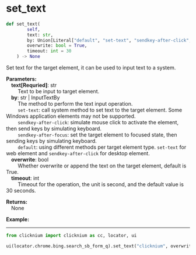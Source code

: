 # set_text
```python
def set_text(
        self,
        text: str,
        by: Union[Literal["default", "set-text", "sendkey-after-click", "sendkey-after-focus"], InputTextBy]= InputTextBy.Default,
        overwrite: bool = True,
        timeout: int = 30
    ) -> None
```  

Set text for the target element, it can be used to input text to a system.  

**Parameters:**  
    &emsp;**text[Requried]**: str  
        &emsp;&emsp; Text to be input to target element.  
    &emsp;**by**: str | InputTextBy   
        &emsp;&emsp; The method to perform the text input operation.  
        &emsp;&emsp; `set-text`: call system method to set text to the target element. Some Windows application elements may not be supported.  
        &emsp;&emsp; `sendkey-after-click`: simulate mouse click to activate the element, then send keys by simulating keyboard.  
        &emsp;&emsp; `sendkey-after-focus`: set the target element to focused state, then sending keys by simulating keyboard.  
        &emsp;&emsp; `default`: using different methods per target element type. `set-text` for web element and `sendkey-after-click` for desktop element.  
    &emsp;**overwrite**: bool  
        &emsp;&emsp; Whether overwrite or append the text on the target element, default is True.   
    &emsp;**timeout**: int  
        &emsp;&emsp; Timeout for the operation, the unit is second, and the default value is 30 seconds.

**Returns:**  
    &emsp;None

**Example:**
***
```python
from clicknium import clicknium as cc, locator, ui

ui(locator.chrome.bing.search_sb_form_q).set_text("clicknium", overwrite = False)
```